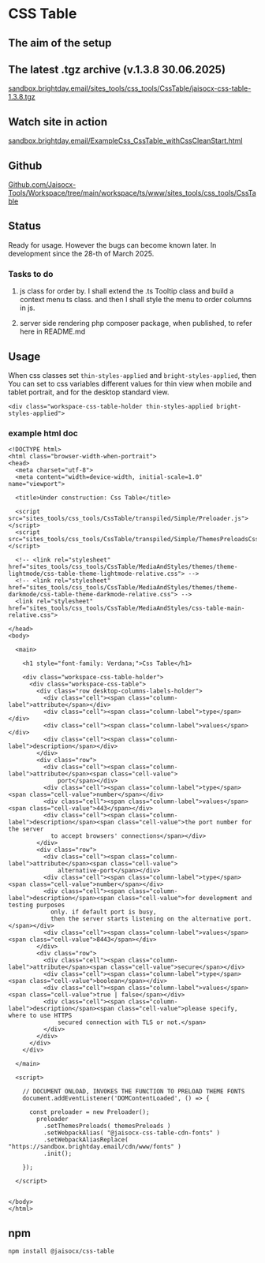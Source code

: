 # CSS Table

## The aim of the setup


## The latest .tgz archive (v.1.3.8 30.06.2025)

[sandbox.brightday.email/sites_tools/css_tools/CssTable/jaisocx-css-table-1.3.8.tgz](https://sandbox.brightday.email/sites_tools/css_tools/CssTable/jaisocx-css-table-1.3.8.tgz)



## Watch site in action

[sandbox.brightday.email/ExampleCss_CssTable_withCssCleanStart.html](https://sandbox.brightday.email/ExampleCss_CssTable_withCssCleanStart.html)



## Github

[Github.com/Jaisocx-Tools/Workspace/tree/main/workspace/ts/www/sites_tools/css_tools/CssTable](https://github.com/Jaisocx-Tools/Workspace/tree/main/workspace/ts/www/sites_tools/css_tools/CssTable)


## Status
Ready for usage. However the bugs can become known later.
In development since the 28-th of March 2025.




### Tasks to do

1. js class for order by. I shall extend the .ts Tooltip class and build a context menu ts class.
and then I shall style the menu to order columns in js.

2. server side rendering php composer package, when published, to refer here in README.md



## Usage

When css classes set `thin-styles-applied` and `bright-styles-applied`,
then You can set to css variables different values for thin view when mobile and tablet portrait,
and for the desktop standard view.

```
<div class="workspace-css-table-holder thin-styles-applied bright-styles-applied">
```


### example html doc
```
<!DOCTYPE html>
<html class="browser-width-when-portrait">
<head>
  <meta charset="utf-8">
  <meta content="width=device-width, initial-scale=1.0" name="viewport">

  <title>Under construction: Css Table</title>

  <script src="sites_tools/css_tools/CssTable/transpiled/Simple/Preloader.js"></script>
  <script src="sites_tools/css_tools/CssTable/transpiled/Simple/ThemesPreloadsCssTable.js"></script>

  <!-- <link rel="stylesheet" href="sites_tools/css_tools/CssTable/MediaAndStyles/themes/theme-lightmode/css-table-theme-lightmode-relative.css"> -->
  <!-- <link rel="stylesheet" href="sites_tools/css_tools/CssTable/MediaAndStyles/themes/theme-darkmode/css-table-theme-darkmode-relative.css"> -->
  <link rel="stylesheet" href="sites_tools/css_tools/CssTable/MediaAndStyles/css-table-main-relative.css">

</head>
<body>

  <main>

    <h1 style="font-family: Verdana;">Css Table</h1>

    <div class="workspace-css-table-holder">
      <div class="workspace-css-table">
        <div class="row desktop-columns-labels-holder">
          <div class="cell"><span class="column-label">attribute</span></div>
          <div class="cell"><span class="column-label">type</span></div>
          <div class="cell"><span class="column-label">values</span></div>
          <div class="cell"><span class="column-label">description</span></div>
        </div>
        <div class="row">
          <div class="cell"><span class="column-label">attribute</span><span class="cell-value">
              port</span></div>
          <div class="cell"><span class="column-label">type</span><span class="cell-value">number</span></div>
          <div class="cell"><span class="column-label">values</span><span class="cell-value">443</span></div>
          <div class="cell"><span class="column-label">description</span><span class="cell-value">the port number for the server
            to accept browsers' connections</span></div>
        </div>
        <div class="row">
          <div class="cell"><span class="column-label">attribute</span><span class="cell-value">
              alternative-port</span></div>
          <div class="cell"><span class="column-label">type</span><span class="cell-value">number</span></div>
          <div class="cell"><span class="column-label">description</span><span class="cell-value">for development and testing purposes
            only. if default port is busy,
            then the server starts listening on the alternative port.</span></div>
          <div class="cell"><span class="column-label">values</span><span class="cell-value">8443</span></div>
        </div>
        <div class="row">
          <div class="cell"><span class="column-label">attribute</span><span class="cell-value">secure</span></div>
          <div class="cell"><span class="column-label">type</span><span class="cell-value">boolean</span></div>
          <div class="cell"><span class="column-label">values</span><span class="cell-value">true | false</span></div>
          <div class="cell"><span class="column-label">description</span><span class="cell-value">please specify, where to use HTTPS
              secured connection with TLS or not.</span>
          </div>
        </div>
      </div>
    </div>

  </main>

  <script>

    // DOCUMENT ONLOAD, INVOKES THE FUNCTION TO PRELOAD THEME FONTS
    document.addEventListener('DOMContentLoaded', () => {

      const preloader = new Preloader();
        preloader
          .setThemesPreloads( themesPreloads )
          .setWebpackAlias( "@jaisocx-css-table-cdn-fonts" )
          .setWebpackAliasReplace( "https://sandbox.brightday.email/cdn/www/fonts" )
          .init();

    });

  </script>


</body>
</html>

```


## npm

```
npm install @jaisocx/css-table
```



